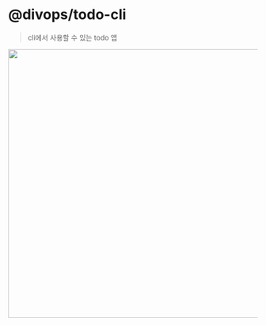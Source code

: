 # @divops/todo-cli

> cli에서 사용할 수 있는 todo 앱

<img width="542" src="https://user-images.githubusercontent.com/33514304/164866633-7144cd37-0989-424d-8661-ecfdf10491c5.png">
